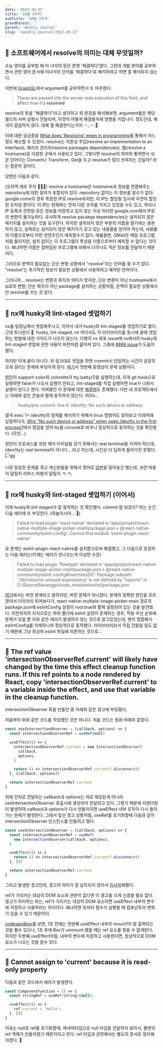 ```yaml
---
date: '2022-10-22'
title: '10월 3주차'
subTitle: '10월 3주차'
grandParent: ''
parent: 'Weekly Journal'
slug: '/weekly-journal/2022-10-22'
---
```


## 📌 소프트웨어에서 resolve의 의미는 대체 무엇일까?

수능 영어를 공부할 때 이 녀석의 뜻은 분명 '해결하다'였다. 그런데 개발 분야를 공부하면서 관련 영어 문서에 이녀석의 단어를 '해결하다'로 해석하려고 하면 잘 해석되지 않는다.

이번에 [GraphQL](https://www.apollographql.com/blog/graphql/basics/the-anatomy-of-a-graphql-query/)에서 argument를 공부하면서 또 마주쳤다.

> These are passed into the server-side execution of this field, and affect how it's **resolved**

resolve의 뜻을 "해결하다"라고 생각하고 위 문장을 해석해보면, argument들은 해당 필드의 서버 실행시 전달되며, 이것이 어떻게 해결될지에 영향을 끼칩니다. 정도인데, 해석이 깔끔하지 않다. 대체 뭘 해결한다는거지 ㅡ,.ㅡ 🤯

이에 대한 궁금증을 [What does 'Resolving' mean in programming](https://softwareengineering.stackexchange.com/questions/302404/what-does-resolving-mean-in-programing)를 통해서 어느정도 해소할 수 있었다. resolve는 의존성 주입(resolve an implementation to an interface), 패키지 관리자(resolve packages dependencies), 웹(resolve a hostname)등 다양한 곳에서 사용되고 있다. 그렇다면 resolve의 의미와 통하면서 쉬운 단어이는 Convert나 Transform, Get을 두고 resolve가 많이 쓰여지는 것일까? 라는 질문의 글이다.

답변은 다음과 같다.

(오의역 매우 주의 🙇🏻‍♂️) resolve a hostname은 hostname과 정보를 연결해주는 repository에 대한 질의가 포함되어 있다. repository 없이는 이 정보를 알수가 없다. google.come의 경우 특정한 IP로 resolve되지만, 이 IP는 할당될 당시에 우연히 할당된 숫자일 뿐이다. 이 IP는 현재와는 전혀 다른 숫자를 가지고 있었을 수도 있고, 쿼리나 IP 등록과 관련된 모든 정보를 저장하고 있지 않는 이상 이러한 google.com에서 IP로의 변환이 불가능하다. 유사하게 resolve pacakge dependencies는 설치되지 않은 패키지를 설치하는 것을 요구한다. 하지만 설치되지 않은 부분의 이름을 알기에는 충분하지 않고, 실제로는 설치되지 않은 패키지가 갖고 있는 내용물을 얻어야 하는데, 내용물의 이름으로부터 어떤 컨텐츠인지 예측할수가 없다. 예를들면, QMail은 메일 프로그램처럼 들리지만, 설치 없이는 이 프로그램의 특성을 이름으로부터 예측할 수 없다는 것이다. 왜냐하면 이름은 컴파일된 프로그램에 비해서 너무나도 적은 정보를 전달하기 때문이다.

그러므로 문맥이 필요없는 단순 변형 상황에서 "resolve"라는 단어를 쓸 수가 없다. "resolve"는 추가적인 정보가 필요한 상황에서 사용하려고 예약된 언어이다.

그러니까... resolve는 변환과 획득의 의미가 맞지만, 단순 변환이 아닌 hostname에서 ip로의 변환, 단순 획득이 아닌 package를 설치하는 상황처럼, 문맥이 필요한 상황에서만 resolve를 쓰는 것 같다.

---

## 📌 nx에 husky와 lint-staged 셋업하기

nx를 팀장님께서 셋업해주시고, 이어서 내가 husky와 lint-staged를 셋업하기로 했다. 근데 토나온다 🤯. husky, lint-staged, nx 어디서도 각 라이브러리를 동시에 쓸때 셋업하는 방법에 대한 가이드가 나오지 않는다. 다행히 nx 레포 issue에 nx에서의 husky와 lint-staged 셋업에 관한 내용이 파편처럼 흩어져 있다. 그중에 [#869 issue](https://github.com/nrwl/nx/issues/869#issuecomment-1022345603)가 도움이 됐다.

하지만 이게 끝이 아니다. 위 링크대로 셋업을 하면 commit시 린팅하는 시간이 굉장히 오래 걸리는 문제에 부딪히게 된다. [여기](https://github.com/typicode/husky/issues/968#issuecomment-1238185342)서 첫번째 동영상이 문제 상황이다.

[원인](https://github.com/typicode/husky/issues/968#issuecomment-1141129105)이 support-color와 colorette가 tty.isatty(1)을 실행하는데, 이게 git hook으로 실행하면 false가 나오서 실행이 안되고, lint-staged를 직접 실행하면 true가 나와서 실행이 된다고 한다. 어찌됐건 이 문제에 대한 [해결법](https://github.com/typicode/husky/issues/968#issuecomment-1176848345)도 존재했다. 다만 내 프로젝트에서는 아래와 같은 콘솔과 함께 동작하지 않는다. 어이x...

> .husky/pre-commit: line 4: /dev/tty: No such device or address

결국 exec 1> /dev/tty의 정체를 해석하기 위해서 linux 명령어도 찾아보고 이래저래 삽질하다가, [Why "No such device or address" when open /dev/tty in the first process?](https://unix.stackexchange.com/questions/692257/why-no-such-device-or-address-when-open-dev-tty-in-the-first-process/)에서 영감을 얻어 tty를 console로 바꾸니 정상적으로 동작하는 것을 확인했다. (무친...)

원인이 프로세스를 위한 제어 터미널을 갖기 위해서는 real terminal을 가져야 하는데, /dev/tty는 real terminal이 아니다....라고 하는데, 시간상 더 딥하게 들어가진 못했다. 🏳️gg

나랑 동일한 문제를 겪고 계신분들을 위해서 영어로 [답변](https://github.com/typicode/husky/issues/968#issuecomment-1280433651)을 달아놓긴 했는데, 과연 따봉이 달릴지 리버스 따봉이 달릴지 ㅋ.ㅋ;

---

## 📌 nx에 husky와 lint-staged 셋업하기 (이어서)

이제 husky와 lint-staged가 잘 동작하는 것 확인했다. commit 잘 되겠지? 하는 순간 다음 에러에 또 부딪힌다. (하늘이시어... 🤯)

> Failed to load plugin 'react-native' declared in 'apps\project\react-native-multiple-image-picker-main\package.json » @react-native-community/eslint-config': Cannot find module 'eslint-plugin-react-native'

요 문제는 eslint-plugin-react-native를 설치함으로써 해결했고, 그 다음으로 등장하는 다음 에러는(이제는 에러가 안나오는게 이상한 수준)

> Failed to load plugin 'flowtype' declared in 'apps\project\react-native-multiple-image-picker-main\package.json » @react-native-community/eslint-config#overrides[0]': Package subpath './lib/rules/no-unused-expressions' is not defined by "exports" in D:\Source\Naranggo\node_modules\eslint\package.json

[여기](https://github.com/facebook/react-native/issues/32528)에서는 버전 문제라고 말하지만, 버전 문제가 아니었다. 문제의 정확한 원인을 모르겠어서 이리저리 뒤져보다가, react-native-multiple-image-picker-main 경로의 package.json에 eslintConfig 설정이 root:true와 함께 설정되어 있는 것을 발견했다. 이전까지의 지식으로는 하위 폴더에 eslint 설정이 존재하는 경우, 적용 우선 순위에 문제가 있을 뿐 이와 같은 에러가 발생하지 않는 것으로 알고있었는데, 왠지 찝찝해서 eslintConfig를 삭제하니까 정상적으로 동작했다. 라이브러리라서 직접 건들일 일도 없기 때문에 그냥 최상위 eslint 파일에 의존하는 것으로...

---

## 📌 The ref value 'intersectionObserverRef.current' will likely have changed by the time this effect cleanup function runs. If this ref points to a node rendered by React, copy 'intersectionObserverRef.current' to a variable inside the effect, and use that variable in the cleanup function.

intersectionObserver 훅을 만들던 중 아래와 같은 경고에 부딪혔다.

[](./error.png)

처음부터 위와 같은 코드를 작성했던 것은 아니다. 처음 코드는 원래 아래와 같았다.

```javascript
const useIntersectionObserver = (callback, options) => {
  const intersectionObserverRef = useRef(null)

  useEffect(() => {
    intersectionObserverRef.current = new IntersectionObserver(
      callback,
      options,
    )

    return () => intersectionObserverRef.current?.disconnect()
  }, [callback, options])

  return intersectionObserverRef.current
}
```

위에 인자로 전달되는 callback과 options는 따로 메모된게 아니라 useIntersectionObserver 호출시에 생성되어 전달되고 있다. 그렇기 때문에 리렌더링이 발생하여 callback과 options가 다시 만들어지면 useEffect 내부 로직이 다시 돌아가는 문제가 발생한다. 그래서 앞선 경고 상황처럼, useRef를 초기화할때 다음과 같이 intersectionObserver 인스턴스를 만들려고 했다.

```javascript
const useIntersectionObserver = (callback, options) => {
  const intersectionObserverRef = useRef(
    new IntersectionObserver(callback, options),
  )

  useEffect(() => {
    return () => intersectionObserverRef.current?.disconnect()
  }, [])

  return intersectionObserverRef.current
}
```

그리고 발생한 경고인데, 경고의 의미가 잘 납득되지 않아서 [리서치](https://github.com/facebook/react/issues/15841#issuecomment-500133759)해봤다.

ref가 가리키는 대상이 DOM 요소와 관련이 없다면 이 경고를 크게 신경쓸 필요 없다. 경고가 의미하는 바는, ref가 가리키는 대상이 DOM 요소라면 useEffect 내부의 변수에 저장하고 사용하라는 의미이다. 왜냐하면 뒷처리 함수가 실행될 때 컴포넌트의 변화가 있을 수 있기 때문이다.

[codesandbox](https://codesandbox.io/s/react-useeffect-useref-warning-407fj)를 보면, 1초 전에는 첫번째 useEffect 내부의 mount1이 잘 출력되는 것을 볼수 있으나, 1초 후에 Box가 unmount 됐을 때는 ref 요소를 찾을 수 없게된다. 하지만 두번째 useEffect처럼, 내부의 변수에 저장하고 사용한다면, 정상적으로 DOM 요소가 나오는 것을 알수 있다.

---

## 📌 Cannot assign to 'current' because it is read-only property

다음과 같은 코드에서 에러가 발생한다.

```javascript
const ComponentFunction = () => {
  const stringRef = useRef<string>(null);

  useEffect(() => {
    ref.current = 'hello';
  }, [])
}
```

이유는 null로 ref를 초기화할때, 제네릭타입으로 null 타입을 전달하지 않아서, 불변의 ref 객체가 만들어졌기 때문이라고 한다. ref 타입과 관련해서는 별도의 문서로 정리해야겠다. 🤔